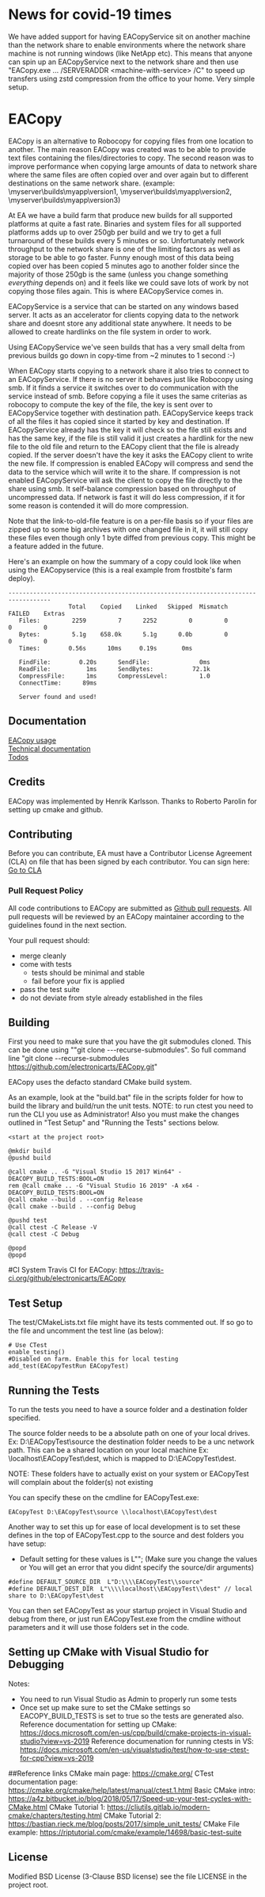 # News for covid-19 times

We have added support for having EACopyService sit on another machine than the network share to enable environments where the network share machine is not running windows (like NetApp etc). This means that anyone can spin up an EACopyService next to the network share and then use "EACopy.exe ... /SERVERADDR \<machine-with-service\> /C" to speed up transfers using zstd compression from the office to your home. Very simple setup.
	
# EACopy

EACopy is an alternative to Robocopy for copying files from one location to another. The main reason EACopy was created was to be able to provide text files containing the files/directories to copy. The second reason was to improve performance when copying large amounts of data to network share where the same files are often copied over and over again but to different destinations on the same network share. (example: \\myserver\builds\myapp\version1\, \\myserver\builds\myapp\version2\, \\myserver\builds\myapp\version3\)

At EA we have a build farm that produce new builds for all supported platforms at quite a fast rate. Binaries and system files for all supported platforms adds up to over 250gb per build and we try to get a full turnaround of these builds every 5 minutes or so. Unfortunately network throughput to the network share is one of the limiting factors as well as storage to be able to go faster. Funny enough most of this data being copied over has been copied 5 minutes ago to another folder since the majority of those 250gb is the same (unless you change something _everything_ depends on) and it feels like we could save lots of work by not copying those files again. This is where EACopyService comes in.

EACopyService is a service that can be started on any windows based server. It acts as an accelerator for clients copying data to the network share and doesnt store any additional state anywhere. It needs to be allowed to create hardlinks on the file system in order to work.

Using EACopyService we've seen builds that has a very small delta from previous builds go down in copy-time from ~2 minutes to 1 second :-)

When EACopy starts copying to a network share it also tries to connect to an EACopyService. If there is no server it behaves just like Robocopy using smb. If it finds a service it switches over to do communication with the service instead of smb. Before copying a file it uses the same criterias as robocopy to compute the key of the file, the key is sent over to EACopyService together with destination path. EACopyService keeps track of all the files it has copied since it started by key and destination. If EACopyService already has the key it will check so the file still exists and has the same key, if the file is still valid it just creates a hardlink for the new file to the old file and return to the EACopy client that the file is already copied. 
If the server doesn't have the key it asks the EACopy client to write the new file. If compression is enabled EACopy will compress and send the data to the service which will write it to the share. If compression is not enabled EACopyService will ask the client to copy the file directly to the share using smb. It self-balance compression based on throughput of uncompressed data. If network is fast it will do less compression, if it for some reason is contended it will do more compression.

Note that the link-to-old-file feature is on a per-file basis so if your files are zipped up to some big archives with one changed file in it, it will still copy these files even though only 1 byte diffed from previous copy. This might be a feature added in the future.

Here's an example on how the summary of a copy could look like when using the EACopyservice (this is a real example from frostbite's farm deploy).
```
----------------------------------------------------------------------------------
                 Total    Copied    Linked   Skipped  Mismatch    FAILED    Extras
   Files:         2259         7      2252         0         0         0         0
   Bytes:         5.1g    658.0k      5.1g      0.0b         0         0         0
   Times:        0.56s      10ms     0.19s       0ms

   FindFile:        0.20s      SendFile:              0ms
   ReadFile:          1ms      SendBytes:           72.1k
   CompressFile:      1ms      CompressLevel:         1.0
   ConnectTime:      89ms

   Server found and used!
```  

## Documentation  
[EACopy usage](doc/Usage.md)  
[Technical documentation](doc/TechDoc.md)  
[Todos](doc/Todo.md)  

## Credits
EACopy was implemented by Henrik Karlsson. Thanks to Roberto Parolin for setting up cmake and github.

## Contributing
Before you can contribute, EA must have a Contributor License Agreement (CLA) on file that has been signed by each contributor.
You can sign here: [Go to CLA](https://electronicarts.na1.echosign.com/public/esignWidget?wid=CBFCIBAA3AAABLblqZhByHRvZqmltGtliuExmuV-WNzlaJGPhbSRg2ufuPsM3P0QmILZjLpkGslg24-UJtek*)

### Pull Request Policy

All code contributions to EACopy are submitted as [Github pull requests](https://help.github.com/articles/using-pull-requests/).  All pull requests will be reviewed by an EACopy maintainer according to the guidelines found in the next section.

Your pull request should:

* merge cleanly
* come with tests
	* tests should be minimal and stable
	* fail before your fix is applied
* pass the test suite
* do not deviate from style already established in the files

## Building

First you need to make sure that you have the git submodules cloned. This can be done using ""git clone ---recurse-submodules". So full command line "git clone --recurse-submodules https://github.com/electronicarts/EACopy.git"

EACopy uses the defacto standard CMake build system.

As an example, look at the "build.bat" file in the scripts folder for how to build the library and build/run the unit tests.
NOTE: to run ctest you need to run the CLI you use as Administrator! Also you must make the changes outlined in "Test Setup" and "Running the Tests" sections below.
```
<start at the project root>

@mkdir build
@pushd build

@call cmake .. -G "Visual Studio 15 2017 Win64" -DEACOPY_BUILD_TESTS:BOOL=ON
rem @call cmake .. -G "Visual Studio 16 2019" -A x64 -DEACOPY_BUILD_TESTS:BOOL=ON
@call cmake --build . --config Release
@call cmake --build . --config Debug

@pushd test
@call ctest -C Release -V
@call ctest -C Debug

@popd
@popd

```

#CI System
Travis CI for EACopy: https://travis-ci.org/github/electronicarts/EACopy

## Test Setup
The test/CMakeLists.txt file might have its tests commented out. If so go to the file and uncomment the test line (as below):

```
# Use CTest
enable_testing()
#Disabled on farm. Enable this for local testing
add_test(EACopyTestRun EACopyTest)
```

## Running the Tests
To run the tests you need to have a source folder and a destination folder specified.

The source folder needs to be a absolute path on one of your local drives. Ex: D:\EACopyTest\source
the destination folder needs to be a unc network path.  This can be a shared location on your local machine Ex: \\localhost\EACopyTest\dest, which is mapped to D:\EACopyTest\dest.

NOTE: These folders have to actually exist on your system or EACopyTest will complain about the folder(s) not existing

You can specify these on the cmdline for EACopyTest.exe:
```
EACopyTest D:\EACopyTest\source \\localhost\EACopyTest\dest
```

Another way to set this up for ease of local development is to set these defines in the top of EACopyTest.cpp to the source and dest folders you have setup:
* Default setting for these values is L""; (Make sure you change the values or You will get an error that you didnt specify the source/dir arguments)

```
#define DEFAULT_SOURCE_DIR  L"D:\\\\EACopyTest\\source"
#define DEFAULT_DEST_DIR  L"\\\\localhost\\EACopyTest\\dest" // local share to D:\EACopyTest\dest
```

You can then set EACopyTest as your startup project in Visual Studio and debug from there, or just run EACopyTest.exe from the cmdline without parameters and it will use those folders set in the code.

## Setting up CMake with Visual Studio for Debugging
Notes: 
 - You need to run Visual Studio as Admin to properly run some tests
 - Once set up make sure to set the CMake settings so EACOPY_BUILD_TESTS is set to true so the tests are generated also.
Reference documentation for setting up CMake: https://docs.microsoft.com/en-us/cpp/build/cmake-projects-in-visual-studio?view=vs-2019
Reference documenation for running ctests in VS: https://docs.microsoft.com/en-us/visualstudio/test/how-to-use-ctest-for-cpp?view=vs-2019


##Reference links
CMake main page: https://cmake.org/
CTest documentation page: https://cmake.org/cmake/help/latest/manual/ctest.1.html
Basic CMake intro: https://a4z.bitbucket.io/blog/2018/05/17/Speed-up-your-test-cycles-with-CMake.html
CMake Tutorial 1: https://cliutils.gitlab.io/modern-cmake/chapters/testing.html
CMake Tutorial 2: https://bastian.rieck.me/blog/posts/2017/simple_unit_tests/
CMake File example: https://riptutorial.com/cmake/example/14698/basic-test-suite

## License

Modified BSD License (3-Clause BSD license) see the file LICENSE in the project root.
